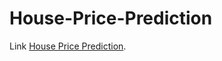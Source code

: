 # House-Price-Prediction



Link [House Price Prediction](https://himanshuu0330-house-price-prediction-appstream-5mi6vm.streamlit.app/).
